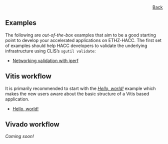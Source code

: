 <div id="readme" class="Box-body readme blob js-code-block-container">
<article class="markdown-body entry-content p-3 p-md-6" itemprop="text">
<p align="right">
<a href="https://github.com/fpgasystems/hacc#sections">Back</a>
</p>

# Examples

The following are *out-of-the-box* examples that aim to be a good starting point to develop your accelerated applications on ETHZ-HACC. The first set of examples should help HACC developers to validate the underlying infrastructure using CLIS’s ```sgutil validate```:

* [Networking validation with iperf](./iperf/README.md)

## Vitis workflow
It is primarily recommended to start with the *[Hello, world!](../docs/vocabulary.md#hello-world)* example which makes the new users aware about the basic structure of a Vitis based application. 

* [Hello, world!](./hello_world/README.md)

## Vivado workflow
*Coming soon!*
